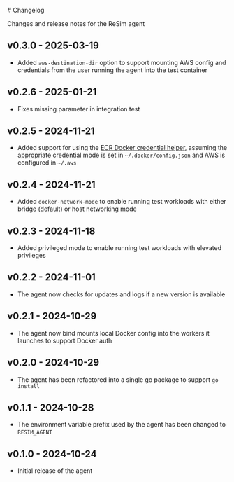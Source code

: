 <!-- markdownlint-disable MD041 -->

# Changelog

Changes and release notes for the ReSim agent

## v0.3.0 - 2025-03-19

- Added `aws-destination-dir` option to support mounting AWS config and credentials from the user running the agent into the test container

## v0.2.6 - 2025-01-21

- Fixes missing parameter in integration test

## v0.2.5 - 2024-11-21

- Added support for using the [ECR Docker credential helper](https://github.com/awslabs/amazon-ecr-credential-helper/), assuming the appropriate credential mode is set in `~/.docker/config.json` and AWS is configured in `~/.aws`

## v0.2.4 - 2024-11-21

- Added `docker-network-mode` to enable running test workloads with either bridge (default) or host networking mode

## v0.2.3 - 2024-11-18

- Added privileged mode to enable running test workloads with elevated privileges

## v0.2.2 - 2024-11-01

- The agent now checks for updates and logs if a new version is available

## v0.2.1 - 2024-10-29

- The agent now bind mounts local Docker config into the workers it launches to support Docker auth

## v0.2.0 - 2024-10-29

- The agent has been refactored into a single go package to support `go install`

## v0.1.1 - 2024-10-28

- The environment variable prefix used by the agent has been changed to `RESIM_AGENT`

## v0.1.0 - 2024-10-24

- Initial release of the agent
